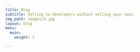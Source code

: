 ```yaml
---
title: Blog
subtitle: Selling to developers without selling your soul.
img_path: images/5.jpg
layout: blog
menu:
  main:
    weight: 3

---
```

